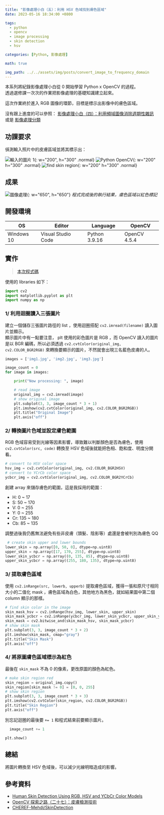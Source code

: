 ```yaml
---
title: "影像處理小白（五）：利用 HSV 色域找到膚色區域"
date: 2023-05-16 18:34:00 +0800

tags: 
  - python
  - opencv
  - image processing
  - skin detection
  - hsv

categories: [Python, 影像處理]

math: true

img_path: ../../assets/img/posts/convert_image_to_frequency_domain
---
```


本系列將紀錄影像處理小白從 0 開始學習 Python x OpenCV 的過程。  
透過選修課一次次的作業把影像處理的基礎知識建立起來。  

這次作業終於進入 RGB 圖像的環節，目標是標示出影像中的膚色區域。  

沒有跟上進度的可以參照： [影像處理小白（四）：利用頻域圖像消除週期性雜訊](/posts/notch_filter/)  
或是 [影像處理分類](/categories/影像處理/)

## 功課要求

偵測輸入照片中的皮膚區域並將其標示出：

![輸入的圖片 1](https://github.com/titaliu1224/Image-Processing/blob/main/assignment5/img1.jpg?raw=true){: w="200", h="300" .normal}
![Python OpenCV](https://github.com/titaliu1224/Image-Processing/blob/main/assignment5/img2.jpg?raw=true){: w="200" h="300" .normal}
![find skin region](https://github.com/titaliu1224/Image-Processing/blob/main/assignment5/img3.jpg?raw=true){: w="200" h="300" .normal}

## 成果
![圖像處理](https://github.com/titaliu1224/Image-Processing/blob/main/assignment5/result.png?raw=true){: w="650", h="650"}
_程式完成後的執行結果，膚色區域以紅色標記_

## 開發環境

| OS         | Editor             | Language      | OpenCV       |
|------------|--------------------|---------------|--------------|
| Windows 10 | Visual Studio Code | Python 3.9.16 | OpenCV 4.5.4 |

## 實作
> [本次程式碼](https://github.com/titaliu1224/Image-Processing/blob/main/assignment4/main.py)

使用的 libraries 如下：

```py
import cv2
import matplotlib.pyplot as plt
import numpy as np
```

### 1/ 利用迴圈讀入三張圖片

建立一個儲存三張圖片路徑的 list ，使用迴圈搭配 `cv2.imread(filename)` 讀入圖片並顯示。 <br>
顯示圖片中有一點要注意， plt 使用的彩色圖片是 RGB ，而 OpenCV 讀入的圖片是以 BGR 編碼，所以必須透過 `cv2.cvtColor(original_img, cv2.COLOR_BGR2RGB)` 來轉換要顯示的圖片，不然就會出現三名藍色皮膚的人。

```py
images = ['img1.jpg', 'img2.jpg', 'img3.jpg']

image_count = 0
for image in images:

    print("Now processing: ", image)

    # read image
    original_img = cv2.imread(image)
    # show original image
    plt.subplot(3, 3, image_count * 3 + 1)
    plt.imshow(cv2.cvtColor(original_img, cv2.COLOR_BGR2RGB))
    plt.title("Original Image")
    plt.axis("off")
```

### 2/ 轉換圖片色域並設定膚色範圍

RGB 色域容易受到光線等因素影響，導致難以判斷顏色是否為膚色，使用 `cv2.cvtColor(src, code)` 轉換至 HSV 色域後就能把色相、飽和度、明度分開看。

```py
# convert to HSV color space
hsv_img = cv2.cvtColor(original_img, cv2.COLOR_BGR2HSV)
# convert to YCrCb color space
ycbcr_img = cv2.cvtColor(original_img, cv2.COLOR_BGR2YCrCb)
```

創建 array 來儲存膚色的範圍，這是我採用的範圍：
  - H: 0 ~ 17
  - S: 50 ~ 170
  - V: 0 ~ 255
  - Y: 0 ~ 255
  - Cr: 135 ~ 180
  - Cb: 85 ~ 135

調整過後我仍舊無法避免有些非皮膚（頭髮、陰影等）處還是會被判別為膚色 QQ

```py
 # create skin upper and lower bounds
lower_skin = np.array([0, 50, 0], dtype=np.uint8)
upper_skin = np.array([17, 170, 255], dtype=np.uint8)
lower_skin_ycbcr = np.array((0, 135, 85), dtype=np.uint8)
upper_skin_ycbcr = np.array((255, 180, 135), dtype=np.uint8)
```

### 3/ 提取膚色區域

使用 `cv2.inRange(src, lowerb, upperb)` 提取膚色區域，獲得一張和原尺寸相同大小的二值化 mask ，膚色區域為白色，其他地方為黑色，就如結果圖中第二個 column 顯示的那樣。

```py
# find skin color in the image
skin_mask_hsv = cv2.inRange(hsv_img, lower_skin, upper_skin)
skin_mask_ycbcr = cv2.inRange(ycbcr_img, lower_skin_ycbcr, upper_skin_ycbcr)
skin_mask = cv2.bitwise_and(skin_mask_hsv, skin_mask_ycbcr)
# show skin mask
plt.subplot(3, 3, image_count * 3 + 2)
plt.imshow(skin_mask, cmap="gray")
plt.title("Skin Mask")
plt.axis("off")
```

### 4/ 將原圖膚色區域標示為紅色

最後在 `skin_mask` 不為 0 的像素，更改原圖的顏色為紅色。

```py
# make skin region red
skin_region = original_img.copy()
skin_region[skin_mask != 0] = [0, 0, 255]
# show skin region
plt.subplot(3, 3, image_count * 3 + 3)
plt.imshow(cv2.cvtColor(skin_region, cv2.COLOR_BGR2RGB))
plt.title("Skin Region")
plt.axis("off")
```

別忘記迴圈的最後要 `+= 1` 和程式結束前要顯示圖片。

```py
  image_count += 1

plt.show()
```

## 總結

將圖片轉換至 HSV 色域後，可以減少光線明暗造成的影響。

## 參考資料

- [Human Skin Detection Using RGB, HSV and YCbCr Color Models](https://arxiv.org/ftp/arxiv/papers/1708/1708.02694.pdf)
- [OpenCV 探索之路（二十七）：皮膚檢測技術](https://www.cnblogs.com/skyfsm/p/7868877.html)
- [CHEREF-Mehdi/SkinDetection](https://github.com/CHEREF-Mehdi/SkinDetection)

